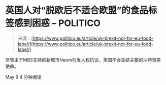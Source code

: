 <!--yml

category: 未分类

date: 2024-05-27 14:50:25

-->

# 英国人对“脱欧后不适合欧盟”的食品标签感到困惑 – POLITICO

> 来源：[https://www.politico.eu/article/uk-brexit-not-for-eu-food-label/](https://www.politico.eu/article/uk-brexit-not-for-eu-food-label/)

尽管由于MBS支持的新城市Neom引发人权抗议，英国不会冻结主要的沙特贸易使命。

May 9 4 分钟阅读
